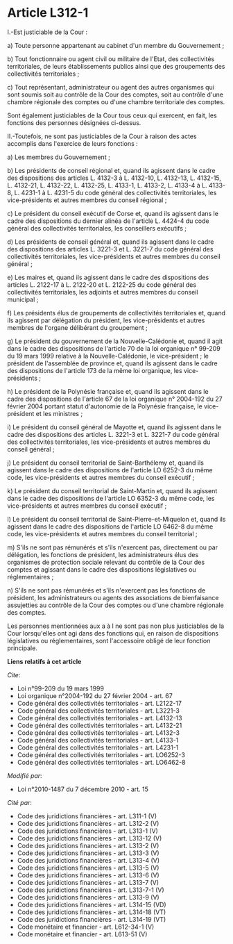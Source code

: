 # Article L312-1

I.-Est justiciable de la Cour : 

a) Toute personne appartenant au cabinet d'un membre du Gouvernement ; 

b) Tout fonctionnaire ou agent civil ou militaire de l'Etat, des collectivités territoriales, de leurs établissements publics
ainsi que des groupements des collectivités territoriales ; 

c) Tout représentant, administrateur ou agent des autres organismes qui sont soumis soit au contrôle de la Cour des comptes,
soit au contrôle d'une chambre régionale des comptes ou d'une chambre territoriale des comptes. 

Sont également justiciables de la Cour tous ceux qui exercent, en fait, les fonctions des personnes désignées ci-dessus. 

II.-Toutefois, ne sont pas justiciables de la Cour à raison des actes accomplis dans l'exercice de leurs fonctions : 

a) Les membres du Gouvernement ; 

b) Les présidents de conseil régional et, quand ils agissent dans le cadre des dispositions des articles L. 4132-3 à L.
4132-10, L. 4132-13, L. 4132-15, L. 4132-21, L. 4132-22, L. 4132-25, L. 4133-1, L. 4133-2, L. 4133-4 à L. 4133-8, L. 4231-1 à
L. 4231-5 du code général des collectivités territoriales, les vice-présidents et autres membres du conseil régional ; 

c) Le président du conseil exécutif de Corse et, quand ils agissent dans le cadre des dispositions du dernier alinéa de
l'article L. 4424-4 du code général des collectivités territoriales, les conseillers exécutifs ; 

d) Les présidents de conseil général et, quand ils agissent dans le cadre des dispositions des articles L. 3221-3 et L.
3221-7 du code général des collectivités territoriales, les vice-présidents et autres membres du conseil général ; 

e) Les maires et, quand ils agissent dans le cadre des dispositions des articles L. 2122-17 à L. 2122-20 et L. 2122-25 du
code général des collectivités territoriales, les adjoints et autres membres du conseil municipal ; 

f) Les présidents élus de groupements de collectivités territoriales et, quand ils agissent par délégation du président, les
vice-présidents et autres membres de l'organe délibérant du groupement ; 

g) Le président du gouvernement de la Nouvelle-Calédonie et, quand il agit dans le cadre des dispositions de l'article 70 de
la loi organique n° 99-209 du 19 mars 1999 relative à la Nouvelle-Calédonie, le vice-président ; le président de l'assemblée
de province et, quand ils agissent dans le cadre des dispositions de l'article 173 de la même loi organique, les vice-
présidents ; 

h) Le président de la Polynésie française et, quand ils agissent dans le cadre des dispositions de l'article 67 de la loi
organique n° 2004-192 du 27 février 2004 portant statut d'autonomie de la Polynésie française, le vice-président et les
ministres ; 

i) Le président du conseil général de Mayotte et, quand ils agissent dans le cadre des dispositions des articles L. 3221-3 et
L. 3221-7 du code général des collectivités territoriales, les vice-présidents et autres membres du conseil général ; 

j) Le président du conseil territorial de Saint-Barthélemy et, quand ils agissent dans le cadre des dispositions de l'article
LO 6252-3 du même code, les vice-présidents et autres membres du conseil exécutif ; 

k) Le président du conseil territorial de Saint-Martin et, quand ils agissent dans le cadre des dispositions de l'article LO
6352-3 du même code, les vice-présidents et autres membres du conseil exécutif ; 

l) Le président du conseil territorial de Saint-Pierre-et-Miquelon et, quand ils agissent dans le cadre des dispositions de
l'article LO 6462-8 du même code, les vice-présidents et autres membres du conseil territorial ; 

m) S'ils ne sont pas rémunérés et s'ils n'exercent pas, directement ou par délégation, les fonctions de président, les
administrateurs élus des organismes de protection sociale relevant du contrôle de la Cour des comptes et agissant dans le
cadre des dispositions législatives ou réglementaires ; 

n) S'ils ne sont pas rémunérés et s'ils n'exercent pas les fonctions de président, les administrateurs ou agents des
associations de bienfaisance assujetties au contrôle de la Cour des comptes ou d'une chambre régionale des comptes. 

Les personnes mentionnées aux a à l ne sont pas non plus justiciables de la Cour lorsqu'elles ont agi dans des fonctions qui,
en raison de dispositions législatives ou réglementaires, sont l'accessoire obligé de leur fonction principale.

**Liens relatifs à cet article**

_Cite_:

  - Loi n°99-209 du 19 mars 1999
  - Loi organique n°2004-192 du 27 février 2004 - art. 67
  - Code général des collectivités territoriales - art. L2122-17
  - Code général des collectivités territoriales - art. L3221-3
  - Code général des collectivités territoriales - art. L4132-13
  - Code général des collectivités territoriales - art. L4132-21
  - Code général des collectivités territoriales - art. L4132-3
  - Code général des collectivités territoriales - art. L4133-1
  - Code général des collectivités territoriales - art. L4231-1
  - Code général des collectivités territoriales - art. LO6252-3
  - Code général des collectivités territoriales - art. LO6462-8

_Modifié par_:

  - Loi n°2010-1487 du 7 décembre 2010 - art. 15

_Cité par_:

  - Code des juridictions financières - art. L311-1 (V)
  - Code des juridictions financières - art. L312-2 (V)
  - Code des juridictions financières - art. L313-1 (V)
  - Code des juridictions financières - art. L313-12 (V)
  - Code des juridictions financières - art. L313-2 (V)
  - Code des juridictions financières - art. L313-3 (V)
  - Code des juridictions financières - art. L313-4 (V)
  - Code des juridictions financières - art. L313-5 (V)
  - Code des juridictions financières - art. L313-6 (V)
  - Code des juridictions financières - art. L313-7 (V)
  - Code des juridictions financières - art. L313-7-1 (V)
  - Code des juridictions financières - art. L313-9 (V)
  - Code des juridictions financières - art. L314-15 (VD)
  - Code des juridictions financières - art. L314-18 (VT)
  - Code des juridictions financières - art. L314-19 (VT)
  - Code monétaire et financier - art. L612-34-1 (V)
  - Code monétaire et financier - art. L613-51 (V)
